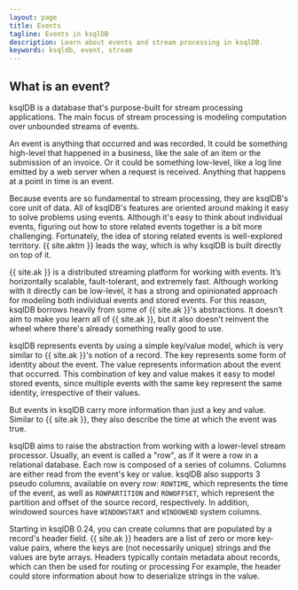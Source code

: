 ```yaml
---
layout: page
title: Events
tagline: Events in ksqlDB
description: Learn about events and stream processing in ksqlDB. 
keywords: ksqldb, event, stream
---
```


What is an event?
-----------------

ksqlDB is a database that's purpose-built for stream
processing applications. The main focus of stream processing is modeling
computation over unbounded streams of events.

An event is anything that occurred and was recorded. It could be something
high-level that happened in a business, like the sale of an item or the
submission of an invoice. Or it could be something low-level, like a log line
emitted by a web server when a request is received. Anything that happens at
a point in time is an event.

Because events are so fundamental to stream processing, they are ksqlDB's core
unit of data. All of ksqlDB's features are oriented around making it easy to
solve problems using events. Although it's easy to think about individual
events, figuring out how to store related events together is a bit more
challenging. Fortunately, the idea of storing related events is well-explored
territory. {{ site.aktm }} leads the way, which is why ksqlDB is built directly
on top of it.

{{ site.ak }} is a distributed streaming platform for working with events. It’s
horizontally scalable, fault-tolerant, and extremely fast. Although working
with it directly can be low-level, it has a strong and opinionated approach for
modeling both individual events and stored events. For this reason, ksqlDB
borrows heavily from some of {{ site.ak }}'s abstractions. It doesn’t aim to
make you learn all of {{ site.ak }}, but it also doesn't reinvent the wheel
where there's already something really good to use.

ksqlDB represents events by using a simple key/value model, which is very
similar to {{ site.ak }}'s notion of a record. The key represents some form of
identity about the event. The value represents information about the event that
occurred. This combination of key and value makes it easy to model stored
events, since multiple events with the same key represent the same identity,
irrespective of their values.

But events in ksqlDB carry more information than just a key and value. Similar
to {{ site.ak }}, they also describe the time at which the event was true.

ksqlDB aims to raise the abstraction from working with a lower-level stream
processor. Usually, an event is called a "row", as if it were a row in a
relational database. Each row is composed of a series of columns. Columns
are either read from the event's key or value. ksqlDB also supports 3
pseudo columns, available on every row: `ROWTIME`, which represents the
time of the event, as well as `ROWPARTITION` and `ROWOFFSET`, which represent
the partition and offset of the source record, respectively.
In addition, windowed sources have `WINDOWSTART` and `WINDOWEND` system columns.

Starting in ksqlDB 0.24, you can create columns that are populated by a
record's header field. {{ site.ak }} headers are a list of zero or more key-value pairs,
where the keys are (not necessarily unique) strings and the values are byte arrays.
Headers typically contain metadata about records, which can then be used for routing
or processing For example, the header could store information about how to deserialize
strings in the value.
